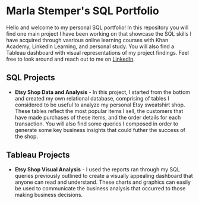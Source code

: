 # Marla Stemper's SQL Portfolio

Hello and welcome to my personal SQL portfolio! In this repository you will find one main project I have been working on that showcase the SQL skills I have acquired through vasrious online learning courses with Khan Academy, LinkedIn Learning, and personal study. You will also find a Tableau dashboard with visual representations of my project findings. Feel free to look around and reach out to me on [LinkedIn](www.linkedin.com/in/marla-stemper-aa1309114).

## SQL Projects
- **Etsy Shop Data and Analysis** - In this project, I started from the bottom and created my own relational database, comprising of tables I considered to be useful to analyze my personal Etsy sweatshirt shop. These tables reflect the most popular items I sell, the customers that have made purchases of these items, and the order details for each transaction. You will also find some queries I composed in order to generate some key business insights that could futher the success of the shop.


## Tableau Projects
- **Etsy Shop Visual Analysis** - I used the reports ran through my SQL queries previously outlined to create a visually appealing dashboard that anyone can read and understand. These charts and graphics can easily be used to communicate the business analysis that occurred to those making business decisions.
